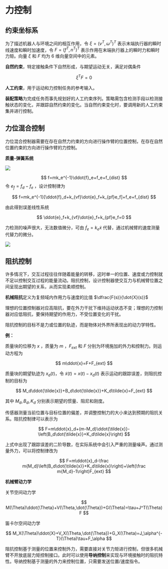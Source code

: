 # 力控制

## 约束坐标系

为了描述机器人与环境之间的相互作用，令 $\xi=(v^T,\omega^T)^T$ 表示末端执行器的瞬时线速度和瞬时加速度，令 $F=(f^T,n^T)^T$ 表示作用在末端执行器上的瞬时力和瞬时力矩。向量 $\xi$ 和 $F$ 均为 6 维向量空间中的元素。

**自然约束**，特定接触条件下自然形成，与期望运动无关，满足对偶条件

$$
\xi^{\mathrm{T}}F=0
$$

**人工约束**，用于运动和力控制任务的参考输入。

**装配策略**为完成任务而事先规划好的人工约束序列。策略需包含检测手段以检测接触状态的变化，并跟踪自然约束的变化。当自然约束变化时，要调用新的人工约束集并进行控制。

## 力位混合控制

力位混合控制器需要在存在自然力约束的方向进行操作臂的位置控制，在存在自然位置约束的方向进行操作臂的力控制。

**质量-弹簧系统**

![](PasteImage/2024-04-17-09-31-37.png)

$$
f=mk_e^{-1}\ddot{f}_e+f_e+f_{dist}
$$
令 $e_f=f_d-f_e$ ，设计控制律为

$$
f=mk_e^{-1}[\ddot{f}_d+k_{vf}\dot{e}_f+k_{pf}e_f]+f_e+f_{dist}
$$

由此得到误差线性系统

$$
\ddot{e}_f+k_{vf}\dot{e}_f+k_{pf}e_f=0
$$

力检测的噪声很大，无法数值微分，可由 $\dot{f}_e=k_e\dot{x}$ 代替，通过机械臂的速度测量代替力的微分。

![](PasteImage/2024-04-17-09-05-54.png)

## 阻抗控制

许多情况下，交互过程往往伴随着能量的转移，这时单一的位置、速度或力控制就不足以控制交互过程的能量流动。阻抗控制，设计控制器使交互力与机械臂位置之间呈现出期望的关系，从而实现柔顺控制。

**机械阻抗**定义为复频域内作用力与速度的比值 $\dfrac{F(s)}{\dot{X}(s)}$

理想的位置控制器对应高阻抗，要在外力干扰下维持运动状态不变；理想的力控制器对应低阻抗，要保持期望的作用力，不受位置变化的干扰。

阻抗控制的目标不是力或位置的轨迹，而是物体对外界所表现出的动力学特性。

**例：**

质量块的位移为 $x$ ，质量为 $m$ ，$F_{ext}$ 和 $F$ 分别为环境施加的外力和控制力。则运动方程为

$$
m\ddot{x}=F+F_{ext}
$$

质量块的期望轨迹为 $x_d(t)$，令 $\tilde{x}(t)=x(t)-x_d(t)$ 表示运动的跟踪误差，则阻抗控制的目标为

$$
M_d\ddot{\tilde{x}}+B_d\dot{\tilde{x}}+K_d\tilde{x}=F_{ext}
$$

其中 $M_d,B_d,K_d$ 分别表示期望的惯量、阻尼和刚度。

传感器测量当前位置与目标位置的偏差，并调整控制力的大小来达到预期的阻抗关系。阻抗控制律可以表示为

$$
F=m\ddot{x}_d+(m-M_d)\ddot{\tilde{x}}-\left(B_d\dot{\tilde{x}}+K_d\tilde{x}\right)
$$

上式中出现了跟踪误差的二阶导数，在实际系统中会引入严重的测量噪声。通过测量外力，可以将控制律改为

$$
F=m\ddot{x}_d-\frac m{M_d}\left(B_d\dot{\tilde{x}}+K_d\tilde{x}\right)+\left(\frac m{M_d}-1\right)F_{ext}
$$

**机械臂动力学**

关节空间动力学

$$
M(\Theta)\ddot{\Theta}+V(\Theta,\dot{\Theta})+G(\Theta)=\tau+J^T(\Theta)F
$$



笛卡尔空间动力学

$$
M_X(\Theta)\ddot{X}+V_X(\Theta,\dot{\Theta})+G_X(\Theta)=J_\alpha^{-T}(\Theta)\tau+F_\alpha 
$$

阻抗控制基于测量的位置来控制外力，需要直接对关节力矩进行控制，但很多机械臂不开放底层力矩控制接口。此时可以使用**导纳控制**来实现与环境接触时的阻抗特性。导纳控制基于测量的外力来控制位置，只需要发送位置/速度指令。





